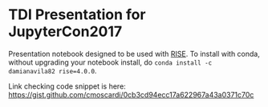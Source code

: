 # TDI Presentation for JupyterCon2017

Presentation notebook designed to be used with 
[RISE](https://github.com/damianavila/RISE). To install with conda, 
without upgrading your notebook install, do `conda install -c 
damianavila82 rise=4.0.0`.


Link checking code snippet is here:
https://gist.github.com/cmoscardi/0cb3cd94ecc17a622967a43a0371c70c
